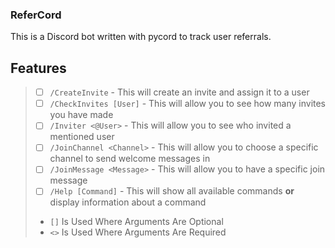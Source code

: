### ReferCord
This is a Discord bot written with pycord to track user referrals.

## Features
> - [ ] `/CreateInvite` - This will create an invite and assign it to a user
> - [ ] `/CheckInvites [User]` - This will allow you to see how many invites you have made
> - [ ] `/Inviter <@User>` - This will allow you to see who invited a mentioned user
> - [ ] `/JoinChannel <Channel>` - This will allow you to choose a specific channel to send welcome messages in
> - [ ] `/JoinMessage <Message>` - This will allow you to have a specific join message
> - [ ] `/Help [Command]` - This will show all available commands **or** display information about a command
> - `[]` Is Used Where Arguments Are Optional
> - `<>` Is Used Where Arguments Are Required

